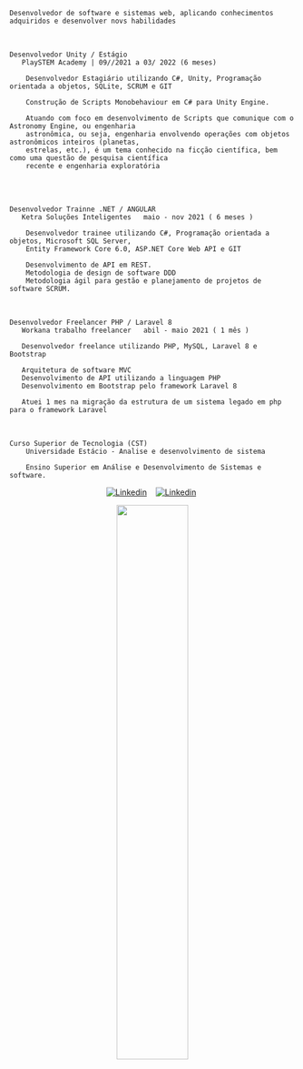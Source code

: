     Desenvolvedor de software e sistemas web, aplicando conhecimentos adquiridos e desenvolver novs habilidades
    
<br>
  
    Desenvolvedor Unity / Estágio 
       PlaySTEM Academy | 09//2021 a 03/ 2022 (6 meses) 

        Desenvolvedor Estagiário utilizando C#, Unity, Programação orientada a objetos, SQLite, SCRUM e GIT

        Construção de Scripts Monobehaviour em C# para Unity Engine.

        Atuando com foco em desenvolvimento de Scripts que comunique com o Astronomy Engine, ou engenharia
        astronômica, ou seja, engenharia envolvendo operações com objetos astronômicos inteiros (planetas,
        estrelas, etc.), é um tema conhecido na ficção científica, bem como uma questão de pesquisa científica
        recente e engenharia exploratória

<br>

<br>
  
    Desenvolvedor Trainne .NET / ANGULAR 
       Ketra Soluções Inteligentes   maio - nov 2021 ( 6 meses ) 

        Desenvolvedor trainee utilizando C#, Programação orientada a objetos, Microsoft SQL Server,
        Entity Framework Core 6.0, ASP.NET Core Web API e GIT

        Desenvolvimento de API em REST.
        Metodologia de design de software DDD
        Metodologia ágil para gestão e planejamento de projetos de software SCRUM.

<br>

    Desenvolvedor Freelancer PHP / Laravel 8 
       Workana trabalho freelancer   abil - maio 2021 ( 1 mês )

       Desenvolvedor freelance utilizando PHP, MySQL, Laravel 8 e Bootstrap
       
       Arquitetura de software MVC
       Desenvolvimento de API utilizando a linguagem PHP
       Desenvolvimento em Bootstrap pelo framework Laravel 8
       
       Atuei 1 mes na migração da estrutura de um sistema legado em php para o framework Laravel
         
<br>

    Curso Superior de Tecnologia (CST) 
        Universidade Estácio - Analise e desenvolvimento de sistema
            
        Ensino Superior em Análise e Desenvolvimento de Sistemas e software.

<div>
   <p align="center">
    <a href="https://www.linkedin.com/in/alfredo-gomes-pereira-1ba665239"><img alt="Linkedin" src="https://img.shields.io/badge/-LinkedIn-blue?style=for-the-badge&logo=Linkedin&logoColor=white"></a>&nbsp;&nbsp;&nbsp;
    <a href="https://www.youtube.com/c/ÁreadaProgramação"><img alt="Linkedin" src="https://img.shields.io/youtube/channel/subscribers/UCXKSo8RSfVmrawXleZ-_arg?style=social"></a><a href="https://www.linkedin.com/in/alfredo1995/" target="_blank"></a>&nbsp;
  </p>
</div>

<p align="center"><img width=50% src="https://media.giphy.com/media/IThjAlJnD9WNO/giphy.gif"></p>

